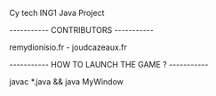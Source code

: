 Cy tech ING1 Java Project

----------- CONTRIBUTORS -----------

remydionisio.fr - joudcazeaux.fr

----------- HOW TO LAUNCH THE GAME ? -----------

javac *.java && java MyWindow
